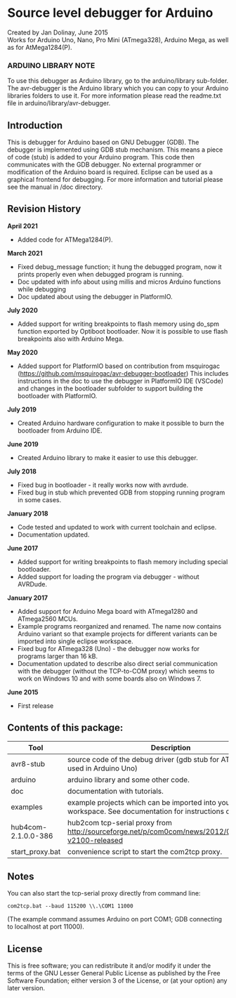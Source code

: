 # Source level debugger for Arduino
Created by Jan Dolinay, June 2015<br/>
Works for Arduino Uno, Nano, Pro Mini (ATmega328), Arduino Mega, as well as
for AtMega1284(P).

### ARDUINO LIBRARY NOTE
To use this debugger as Arduino library, go to the arduino/library sub-folder. The avr-debugger is the Arduino library which you can copy to your Arduino libraries folders to use it. For more information please read the readme.txt file in arduino/library/avr-debugger.

## Introduction
This is debugger for Arduino based on GNU Debugger (GDB). The debugger is implemented using GDB stub mechanism. This means a piece of code (stub) is added to your Arduino program. This code then communicates with the GDB debugger. No external programmer or modification of the Arduino board is required. Eclipse can be used as a graphical frontend for debugging. For more information and tutorial please see the manual in /doc directory.

## Revision History
**April 2021**
+ Added code for ATMega1284(P). 

**March 2021**
+ Fixed debug_message function; it hung the debugged program, now it prints properly even when debugged program is running.
+ Doc updated with info about using millis and micros Arduino functions while debugging
+ Doc updated about using the debugger in PlatformIO.

**July 2020**
+ Added support for writing breakpoints to flash memory using do_spm function exported by Optiboot bootloader. Now it is possible to use flash breakpoints also with Arduino Mega.

**May 2020**
+ Added support for PlatformIO based on contribution from msquirogac (https://github.com/msquirogac/avr-debugger-bootloader)
 This includes instructions in the doc to use the debugger in PlatformIO IDE (VSCode) and changes in the bootloader subfolder
 to support building the bootloader with PlatformIO.
 
**July 2019**
+ Created Arduino hardware configuration to make it possible to burn the bootloader from Arduino IDE.

**June 2019**
+ Created Arduino library to make it easier to use this debugger.

**July 2018**
+ Fixed bug in bootloader - it really works now with avrdude.
+ Fixed bug in stub which prevented GDB from stopping running program in some cases.

**January 2018**
+ Code tested and updated to work with current toolchain and eclipse.
+ Documentation updated.

**June 2017**
+ Added support for writing breakpoints to flash memory including special bootloader.
+ Added support for loading the program via debugger - without AVRDude.

**January 2017**
+ Added support for Arduino Mega board with ATmega1280 and ATmega2560 MCUs.
+ Example programs reorganized and renamed. The name now contains Arduino variant so that example projects for different variants can be imported into single eclipse workspace.
+ Fixed bug for ATmega328 (Uno) - the debugger now works for programs larger than 16 kB.
+ Documentation updated to describe also direct serial communication with the debugger (without the TCP-to-COM proxy) which seems to work on Windows 10 and with some boards also on Windows 7.

**June 2015**
+ First release

## Contents of this package:
Tool | Description
--- | ---
avr8-stub	| source code of the debug driver (gdb stub for ATmega328 used in Arduino Uno)
arduino | arduino library and some other code.
doc | documentation with tutorials.
examples | example projects which can be imported into your eclipse workspace. See documentation for instructions on use.
hub4com-2.1.0.0-386 | hub2com tcp-serial proxy from http://sourceforge.net/p/com0com/news/2012/06/hub4com-v2100-released
start_proxy.bat | convenience script to start the com2tcp proxy.

## Notes
You can also start the tcp-serial proxy directly from command line:
```
com2tcp.bat --baud 115200 \\.\COM1 11000
```
(The example command assumes Arduino on port COM1; GDB connecting to localhost at port 11000).

## License
This is free software; you can redistribute it and/or modify it under the terms of the GNU Lesser General Public License as published by the Free Software Foundation; either version 3 of the License, or (at your option) any later version.
